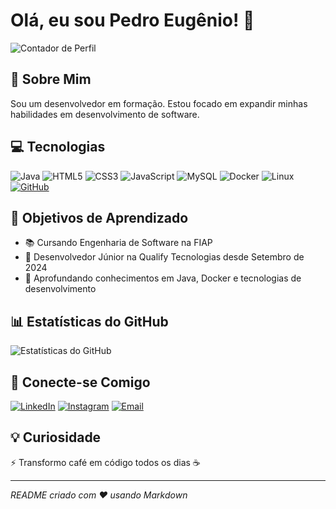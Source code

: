 # Olá, eu sou Pedro Eugênio! 👋

![Contador de Perfil](https://komarev.com/ghpvc/?username=pedroeugenio212&color=green)

## 🚀 Sobre Mim
Sou um desenvolvedor em formação. Estou focado em expandir minhas habilidades em desenvolvimento de software.

## 💻 Tecnologias
![Java](https://img.shields.io/badge/Java-ED8B00?style=for-the-badge&logo=openjdk&logoColor=white)
![HTML5](https://img.shields.io/badge/HTML5-E34F26?style=for-the-badge&logo=html5&logoColor=white)
![CSS3](https://img.shields.io/badge/CSS3-1572B6?style=for-the-badge&logo=css3&logoColor=white)
![JavaScript](https://img.shields.io/badge/JavaScript-F7DF1E?style=for-the-badge&logo=javascript&logoColor=black)
![MySQL](https://img.shields.io/badge/MySQL-00000F?style=for-the-badge&logo=mysql&logoColor=white)
![Docker](https://img.shields.io/badge/Docker-2496ED?style=for-the-badge&logo=docker&logoColor=white)
![Linux](https://img.shields.io/badge/Linux-FCC624?style=for-the-badge&logo=linux&logoColor=black)
[![GitHub](https://img.shields.io/badge/GitHub-100000?style=for-the-badge&logo=github&logoColor=white)](https://github.com/pedroeugenio212)

## 🌱 Objetivos de Aprendizado
- 📚 Cursando Engenharia de Software na FIAP
- 💼 Desenvolvedor Júnior na Qualify Tecnologias desde Setembro de 2024
- 🚀 Aprofundando conhecimentos em Java, Docker e tecnologias de desenvolvimento


## 📊 Estatísticas do GitHub
![Estatísticas do GitHub](https://github-readme-stats.vercel.app/api?username=pedroeugenio212&show_icons=true&theme=radical)

## 🤝 Conecte-se Comigo
[![LinkedIn](https://img.shields.io/badge/LinkedIn-0077B5?style=for-the-badge&logo=linkedin&logoColor=white)](https://www.linkedin.com/in/pedro-eugênio-852379248/)
[![Instagram](https://img.shields.io/badge/Instagram-E4405F?style=for-the-badge&logo=instagram&logoColor=white)](https://www.instagram.com/pedroebma/)
[![Email](https://img.shields.io/badge/Email-D14836?style=for-the-badge&logo=gmail&logoColor=white)](mailto:pedroebma212@gmail.com)

## 💡 Curiosidade
⚡ Transformo café em código todos os dias ☕

---
*README criado com ❤️ usando Markdown*
